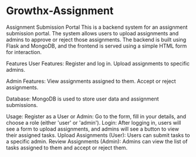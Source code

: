 # Growthx-Assignment
Assignment Submission Portal
This is a backend system for an assignment submission portal. The system allows users to upload assignments and admins to approve or reject those assignments. The backend is built using Flask and MongoDB, and the frontend is served using a simple HTML form for interaction.

Features
User Features:
Register and log in.
Upload assignments to specific admins.

Admin Features:
View assignments assigned to them.
Accept or reject assignments.

Database:
MongoDB is used to store user data and assignment submissions.

Usage:
Register as a User or Admin: Go to the form, fill in your details, and choose a role (either 'user' or 'admin').
Login: After logging in, users will see a form to upload assignments, and admins will see a button to view their assigned tasks.
Upload Assignments (User): Users can submit tasks to a specific admin.
Review Assignments (Admin): Admins can view the list of tasks assigned to them and accept or reject them.
